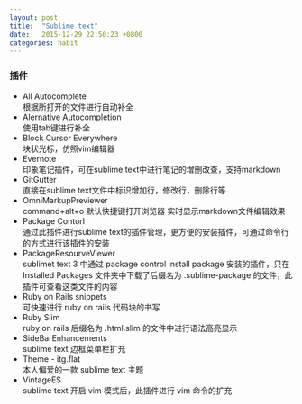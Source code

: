 ```yaml
---
layout: post
title:  "Sublime text"
date:   2015-12-29 22:50:23 +0800
categories: habit
---
```


### 插件
* All Autocomplete  
  根据所打开的文件进行自动补全
* Alernative Autocompletion  
  使用tab键进行补全
* Block Cursor Everywhere  
  块状光标，仿照vim编辑器
* Evernote  
  印象笔记插件，可在sublime text中进行笔记的增删改查，支持markdown
* GitGutter  
  直接在sublime text文件中标识增加行，修改行，删除行等
* OmniMarkupPreviewer  
  command+alt+o 默认快捷键打开浏览器 实时显示markdown文件编辑效果
* Package Contorl  
  通过此插件进行sublime text的插件管理，更方便的安装插件，可通过命令行的方式进行该插件的安装
* PackageResourveViewer  
  sublimet text 3 中通过 package control install package 安装的插件，只在 Installed Packages 文件夹中下载了后缀名为 .sublime-package 的文件，此插件可查看这类文件的内容
* Ruby on Rails snippets  
  可快速进行 ruby on rails 代码块的书写
* Ruby Slim  
  ruby on rails 后缀名为 .html.slim 的文件中进行语法高亮显示
* SideBarEnhancements  
  sublime text 边框菜单栏扩充
* Theme - itg.flat  
  本人偏爱的一款 sublime text 主题
* VintageES  
  sublime text 开启 vim 模式后，此插件进行 vim 命令的扩充


